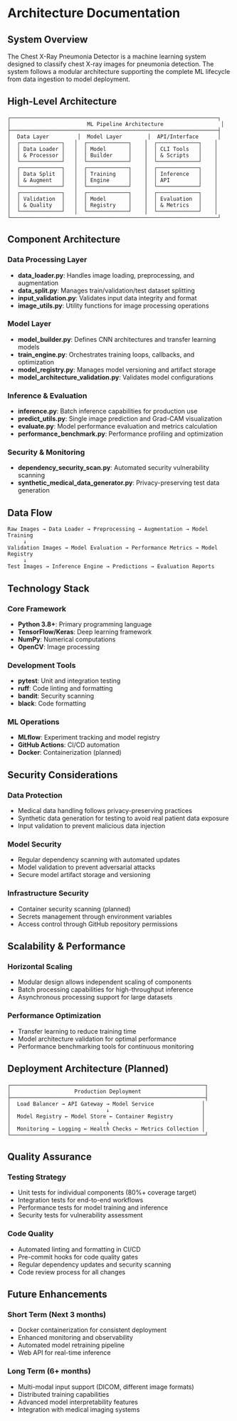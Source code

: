 # Architecture Documentation

## System Overview

The Chest X-Ray Pneumonia Detector is a machine learning system designed to classify chest X-ray images for pneumonia detection. The system follows a modular architecture supporting the complete ML lifecycle from data ingestion to model deployment.

## High-Level Architecture

```
┌─────────────────────────────────────────────────────────────────┐
│                        ML Pipeline Architecture                  │
├─────────────────────────────────────────────────────────────────┤
│  Data Layer         │  Model Layer        │  API/Interface      │
│  ┌─────────────┐   │  ┌─────────────┐    │  ┌─────────────┐    │
│  │ Data Loader │   │  │ Model       │    │  │ CLI Tools   │    │
│  │ & Processor │   │  │ Builder     │    │  │ & Scripts   │    │
│  └─────────────┘   │  └─────────────┘    │  └─────────────┘    │
│  ┌─────────────┐   │  ┌─────────────┐    │  ┌─────────────┐    │
│  │ Data Split  │   │  │ Training    │    │  │ Inference   │    │
│  │ & Augment   │   │  │ Engine      │    │  │ API         │    │
│  └─────────────┘   │  └─────────────┘    │  └─────────────┘    │
│  ┌─────────────┐   │  ┌─────────────┐    │  ┌─────────────┐    │
│  │ Validation  │   │  │ Model       │    │  │ Evaluation  │    │
│  │ & Quality   │   │  │ Registry    │    │  │ & Metrics   │    │
│  └─────────────┘   │  └─────────────┘    │  └─────────────┘    │
└─────────────────────────────────────────────────────────────────┘
```

## Component Architecture

### Data Processing Layer
- **data_loader.py**: Handles image loading, preprocessing, and augmentation
- **data_split.py**: Manages train/validation/test dataset splitting
- **input_validation.py**: Validates input data integrity and format
- **image_utils.py**: Utility functions for image processing operations

### Model Layer
- **model_builder.py**: Defines CNN architectures and transfer learning models
- **train_engine.py**: Orchestrates training loops, callbacks, and optimization
- **model_registry.py**: Manages model versioning and artifact storage
- **model_architecture_validation.py**: Validates model configurations

### Inference & Evaluation
- **inference.py**: Batch inference capabilities for production use
- **predict_utils.py**: Single image prediction and Grad-CAM visualization
- **evaluate.py**: Model performance evaluation and metrics calculation
- **performance_benchmark.py**: Performance profiling and optimization

### Security & Monitoring
- **dependency_security_scan.py**: Automated security vulnerability scanning
- **synthetic_medical_data_generator.py**: Privacy-preserving test data generation

## Data Flow

```
Raw Images → Data Loader → Preprocessing → Augmentation → Model Training
     ↓
Validation Images → Model Evaluation → Performance Metrics → Model Registry
     ↓
Test Images → Inference Engine → Predictions → Evaluation Reports
```

## Technology Stack

### Core Framework
- **Python 3.8+**: Primary programming language
- **TensorFlow/Keras**: Deep learning framework
- **NumPy**: Numerical computations
- **OpenCV**: Image processing

### Development Tools
- **pytest**: Unit and integration testing
- **ruff**: Code linting and formatting
- **bandit**: Security scanning
- **black**: Code formatting

### ML Operations
- **MLflow**: Experiment tracking and model registry
- **GitHub Actions**: CI/CD automation
- **Docker**: Containerization (planned)

## Security Considerations

### Data Protection
- Medical data handling follows privacy-preserving practices
- Synthetic data generation for testing to avoid real patient data exposure
- Input validation to prevent malicious data injection

### Model Security
- Regular dependency scanning with automated updates
- Model validation to prevent adversarial attacks
- Secure model artifact storage and versioning

### Infrastructure Security
- Container security scanning (planned)
- Secrets management through environment variables
- Access control through GitHub repository permissions

## Scalability & Performance

### Horizontal Scaling
- Modular design allows independent scaling of components
- Batch processing capabilities for high-throughput inference
- Asynchronous processing support for large datasets

### Performance Optimization
- Transfer learning to reduce training time
- Model architecture validation for optimal performance
- Performance benchmarking tools for continuous monitoring

## Deployment Architecture (Planned)

```
┌─────────────────────────────────────────────────────────────┐
│                    Production Deployment                    │
├─────────────────────────────────────────────────────────────┤
│  Load Balancer → API Gateway → Model Service               │
│                              ↓                             │
│  Model Registry ← Model Store ← Container Registry         │
│                              ↓                             │
│  Monitoring ← Logging ← Health Checks ← Metrics Collection │
└─────────────────────────────────────────────────────────────┘
```

## Quality Assurance

### Testing Strategy
- Unit tests for individual components (80%+ coverage target)
- Integration tests for end-to-end workflows
- Performance tests for model training and inference
- Security tests for vulnerability assessment

### Code Quality
- Automated linting and formatting in CI/CD
- Pre-commit hooks for code quality gates
- Regular dependency updates and security scanning
- Code review process for all changes

## Future Enhancements

### Short Term (Next 3 months)
- Docker containerization for consistent deployment
- Enhanced monitoring and observability
- Automated model retraining pipeline
- Web API for real-time inference

### Long Term (6+ months)
- Multi-modal input support (DICOM, different image formats)
- Distributed training capabilities
- Advanced model interpretability features
- Integration with medical imaging systems